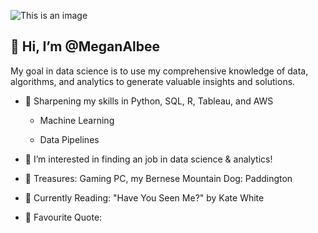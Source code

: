 ![This is an image](https://user-images.githubusercontent.com/102624697/169426819-de7f8559-5d95-4f24-8eec-5ed4e337ad0f.svg)


## 👋 Hi, I’m @MeganAlbee 
My goal in data science is to use my comprehensive knowledge of data, algorithms, and analytics to generate valuable insights and solutions.

- 🔪 Sharpening my skills in Python, SQL, R, Tableau, and AWS  

  - Machine Learning 

  - Data Pipelines

- 👀 I’m interested in finding an job in data science & analytics!

- 💎 Treasures: Gaming PC, my Bernese Mountain Dog: Paddington

- 📖 Currently Reading: "Have You Seen Me?" by Kate White

- 💬 Favourite Quote:


